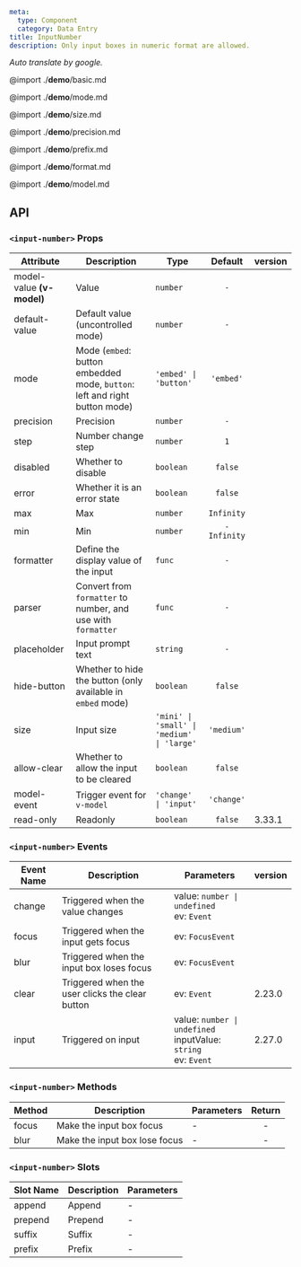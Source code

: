 ```yaml
meta:
  type: Component
  category: Data Entry
title: InputNumber
description: Only input boxes in numeric format are allowed.
```

*Auto translate by google.*

@import ./__demo__/basic.md

@import ./__demo__/mode.md

@import ./__demo__/size.md

@import ./__demo__/precision.md

@import ./__demo__/prefix.md

@import ./__demo__/format.md

@import ./__demo__/model.md

## API


### `<input-number>` Props

|Attribute|Description|Type|Default|version|
|---|---|---|:---:|:---|
|model-value **(v-model)**|Value|`number`|`-`||
|default-value|Default value (uncontrolled mode)|`number`|`-`||
|mode|Mode (`embed`: button embedded mode, `button`: left and right button mode)|`'embed' \| 'button'`|`'embed'`||
|precision|Precision|`number`|`-`||
|step|Number change step|`number`|`1`||
|disabled|Whether to disable|`boolean`|`false`||
|error|Whether it is an error state|`boolean`|`false`||
|max|Max|`number`|`Infinity`||
|min|Min|`number`|`-Infinity`||
|formatter|Define the display value of the input|`func`|`-`||
|parser|Convert from `formatter` to number, and use with `formatter`|`func`|`-`||
|placeholder|Input prompt text|`string`|`-`||
|hide-button|Whether to hide the button (only available in `embed` mode)|`boolean`|`false`||
|size|Input size|`'mini' \| 'small' \| 'medium' \| 'large'`|`'medium'`||
|allow-clear|Whether to allow the input to be cleared|`boolean`|`false`||
|model-event|Trigger event for `v-model`|`'change' \| 'input'`|`'change'`||
|read-only|Readonly|`boolean`|`false`|3.33.1|
### `<input-number>` Events

|Event Name|Description|Parameters|version|
|---|---|---|:---|
|change|Triggered when the value changes|value: ` number \| undefined `<br>ev: `Event`||
|focus|Triggered when the input gets focus|ev: `FocusEvent`||
|blur|Triggered when the input box loses focus|ev: `FocusEvent`||
|clear|Triggered when the user clicks the clear button|ev: `Event`|2.23.0|
|input|Triggered on input|value: ` number \| undefined `<br>inputValue: `string`<br>ev: `Event`|2.27.0|
### `<input-number>` Methods

|Method|Description|Parameters|Return|
|---|---|---|:---:|
|focus|Make the input box focus|-|-|
|blur|Make the input box lose focus|-|-|
### `<input-number>` Slots

|Slot Name|Description|Parameters|
|---|---|---|
|append|Append|-|
|prepend|Prepend|-|
|suffix|Suffix|-|
|prefix|Prefix|-|


